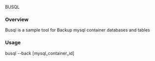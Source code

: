 BUSQL
### Overview
Busql is a sample tool for Backup mysql container databases and tables 
### Usage
busql --back \[mysql_container_id\]